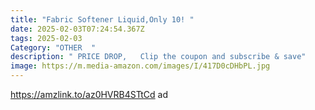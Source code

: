 ```yaml
---
title: "Fabric Softener Liquid,Only 10! "
date: 2025-02-03T07:24:54.367Z
tags: 2025-02-03
Category: "OTHER  "
description: " PRICE DROP,   Clip the coupon and subscribe & save"
image: https://m.media-amazon.com/images/I/417D0cDHbPL.jpg
---
```

https://amzlink.to/az0HVRB4STtCd  ad